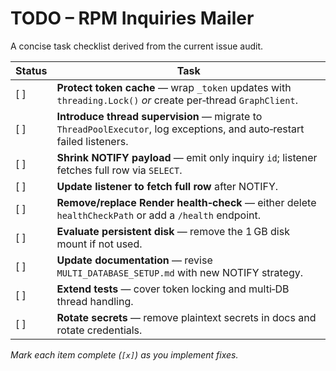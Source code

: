 # TODO – RPM Inquiries Mailer

A concise task checklist derived from the current issue audit.

| Status | Task |
|--------|------|
| [ ] | **Protect token cache** — wrap `_token` updates with `threading.Lock()` *or* create per‑thread `GraphClient`. |
| [ ] | **Introduce thread supervision** — migrate to `ThreadPoolExecutor`, log exceptions, and auto‑restart failed listeners. |
| [ ] | **Shrink NOTIFY payload** — emit only inquiry `id`; listener fetches full row via `SELECT`. |
| [ ] | **Update listener to fetch full row** after NOTIFY. |
| [ ] | **Remove/replace Render health‑check** — either delete `healthCheckPath` or add a `/health` endpoint. |
| [ ] | **Evaluate persistent disk** — remove the 1 GB disk mount if not used. |
| [ ] | **Update documentation** — revise `MULTI_DATABASE_SETUP.md` with new NOTIFY strategy. |
| [ ] | **Extend tests** — cover token locking and multi‑DB thread handling. |
| [ ] | **Rotate secrets** — remove plaintext secrets in docs and rotate credentials. |

*Mark each item complete (`[x]`) as you implement fixes.*